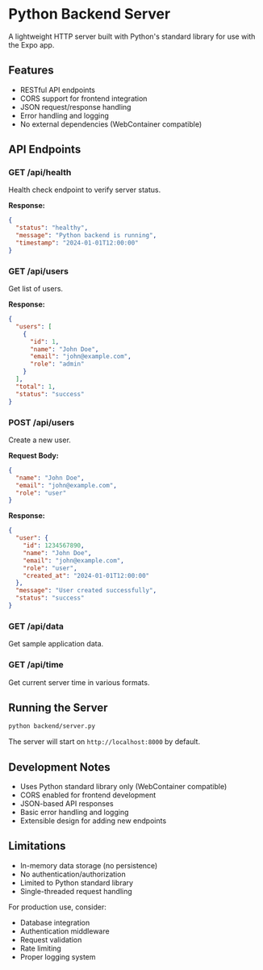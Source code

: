 # Python Backend Server

A lightweight HTTP server built with Python's standard library for use with the Expo app.

## Features

- RESTful API endpoints
- CORS support for frontend integration
- JSON request/response handling
- Error handling and logging
- No external dependencies (WebContainer compatible)

## API Endpoints

### GET /api/health
Health check endpoint to verify server status.

**Response:**
```json
{
  "status": "healthy",
  "message": "Python backend is running",
  "timestamp": "2024-01-01T12:00:00"
}
```

### GET /api/users
Get list of users.

**Response:**
```json
{
  "users": [
    {
      "id": 1,
      "name": "John Doe",
      "email": "john@example.com",
      "role": "admin"
    }
  ],
  "total": 1,
  "status": "success"
}
```

### POST /api/users
Create a new user.

**Request Body:**
```json
{
  "name": "John Doe",
  "email": "john@example.com",
  "role": "user"
}
```

**Response:**
```json
{
  "user": {
    "id": 1234567890,
    "name": "John Doe",
    "email": "john@example.com",
    "role": "user",
    "created_at": "2024-01-01T12:00:00"
  },
  "message": "User created successfully",
  "status": "success"
}
```

### GET /api/data
Get sample application data.

### GET /api/time
Get current server time in various formats.

## Running the Server

```bash
python backend/server.py
```

The server will start on `http://localhost:8000` by default.

## Development Notes

- Uses Python standard library only (WebContainer compatible)
- CORS enabled for frontend development
- JSON-based API responses
- Basic error handling and logging
- Extensible design for adding new endpoints

## Limitations

- In-memory data storage (no persistence)
- No authentication/authorization
- Limited to Python standard library
- Single-threaded request handling

For production use, consider:
- Database integration
- Authentication middleware
- Request validation
- Rate limiting
- Proper logging system